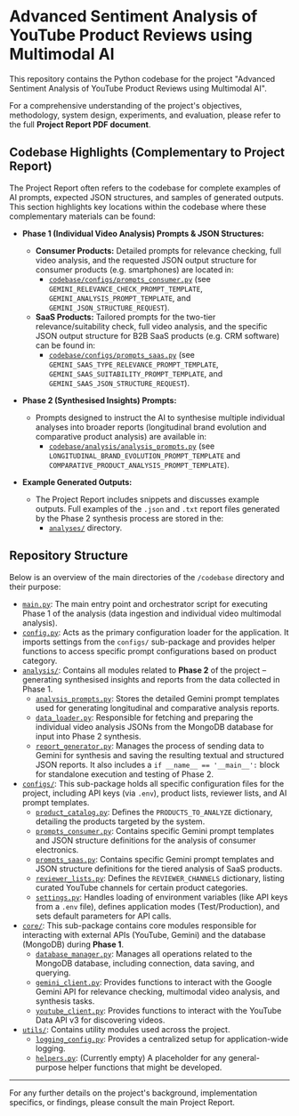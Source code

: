 # Advanced Sentiment Analysis of YouTube Product Reviews using Multimodal AI

This repository contains the Python codebase for the project "Advanced Sentiment Analysis of YouTube Product Reviews using Multimodal AI".

For a comprehensive understanding of the project's objectives, methodology, system design, experiments, and evaluation, please refer to the full **Project Report PDF document**.

## Codebase Highlights (Complementary to Project Report)

The Project Report often refers to the codebase for complete examples of AI prompts, expected JSON structures, and samples of generated outputs. This section highlights key locations within the codebase where these complementary materials can be found:

*   **Phase 1 (Individual Video Analysis) Prompts & JSON Structures:**
    *   **Consumer Products:** Detailed prompts for relevance checking, full video analysis, and the requested JSON output structure for consumer products (e.g. smartphones) are located in:
        *   [`codebase/configs/prompts_consumer.py`](./codebase/configs/prompts_consumer.py) (see `GEMINI_RELEVANCE_CHECK_PROMPT_TEMPLATE`, `GEMINI_ANALYSIS_PROMPT_TEMPLATE`, and `GEMINI_JSON_STRUCTURE_REQUEST`).
    *   **SaaS Products:** Tailored prompts for the two-tier relevance/suitability check, full video analysis, and the specific JSON output structure for B2B SaaS products (e.g. CRM software) can be found in:
        *   [`codebase/configs/prompts_saas.py`](./codebase/configs/prompts_saas.py) (see `GEMINI_SAAS_TYPE_RELEVANCE_PROMPT_TEMPLATE`, `GEMINI_SAAS_SUITABILITY_PROMPT_TEMPLATE`, and `GEMINI_SAAS_JSON_STRUCTURE_REQUEST`).

*   **Phase 2 (Synthesised Insights) Prompts:**
    *   Prompts designed to instruct the AI to synthesise multiple individual analyses into broader reports (longitudinal brand evolution and comparative product analysis) are available in:
        *   [`codebase/analysis/analysis_prompts.py`](./codebase/analysis/analysis_prompts.py) (see `LONGITUDINAL_BRAND_EVOLUTION_PROMPT_TEMPLATE` and `COMPARATIVE_PRODUCT_ANALYSIS_PROMPT_TEMPLATE`).

*   **Example Generated Outputs:**
    *   The Project Report includes snippets and discusses example outputs. Full examples of the `.json` and `.txt` report files generated by the Phase 2 synthesis process are stored in the:
        *   [`analyses/`](./analyses/) directory.

## Repository Structure

Below is an overview of the main directories of the `/codebase` directory and their purpose:

*   [`main.py`](./codebase/main.py): The main entry point and orchestrator script for executing Phase 1 of the analysis (data ingestion and individual video multimodal analysis).
*   [`config.py`](./codebase/config.py): Acts as the primary configuration loader for the application. It imports settings from the `configs/` sub-package and provides helper functions to access specific prompt configurations based on product category.
*   [`analysis/`](./codebase/analysis/): Contains all modules related to **Phase 2** of the project – generating synthesised insights and reports from the data collected in Phase 1.
    *   [`analysis_prompts.py`](./codebase/analysis/analysis_prompts.py): Stores the detailed Gemini prompt templates used for generating longitudinal and comparative analysis reports.
    *   [`data_loader.py`](./codebase/analysis/data_loader.py): Responsible for fetching and preparing the individual video analysis JSONs from the MongoDB database for input into Phase 2 synthesis.
    *   [`report_generator.py`](./codebase/analysis/report_generator.py): Manages the process of sending data to Gemini for synthesis and saving the resulting textual and structured JSON reports. It also includes a `if __name__ == '__main__':` block for standalone execution and testing of Phase 2.
*   [`configs/`](./configs/): This sub-package holds all specific configuration files for the project, including API keys (via `.env`), product lists, reviewer lists, and AI prompt templates.
    *   [`product_catalog.py`](./codebase/configs/product_catalog.py): Defines the `PRODUCTS_TO_ANALYZE` dictionary, detailing the products targeted by the system.
    *   [`prompts_consumer.py`](./codebase/configs/prompts_consumer.py): Contains specific Gemini prompt templates and JSON structure definitions for the analysis of consumer electronics.
    *   [`prompts_saas.py`](./codebase/configs/prompts_saas.py): Contains specific Gemini prompt templates and JSON structure definitions for the tiered analysis of SaaS products.
    *   [`reviewer_lists.py`](./codebase/configs/reviewer_lists.py): Defines the `REVIEWER_CHANNELS` dictionary, listing curated YouTube channels for certain product categories.
    *   [`settings.py`](./codebase/configs/settings.py): Handles loading of environment variables (like API keys from a `.env` file), defines application modes (Test/Production), and sets default parameters for API calls.
*   [`core/`](./core/): This sub-package contains core modules responsible for interacting with external APIs (YouTube, Gemini) and the database (MongoDB) during **Phase 1**.
    *   [`database_manager.py`](./codebase/core/database_manager.py): Manages all operations related to the MongoDB database, including connection, data saving, and querying.
    *   [`gemini_client.py`](./codebase/core/gemini_client.py): Provides functions to interact with the Google Gemini API for relevance checking, multimodal video analysis, and synthesis tasks.
    *   [`youtube_client.py`](./codebase/core/youtube_client.py): Provides functions to interact with the YouTube Data API v3 for discovering videos.
*   [`utils/`](./codebase/utils/): Contains utility modules used across the project.
    *   [`logging_config.py`](./codebase/utils/logging_config.py): Provides a centralized setup for application-wide logging.
    *   [`helpers.py`](./codebase/utils/helpers.py): (Currently empty) A placeholder for any general-purpose helper functions that might be developed.

---

For any further details on the project's background, implementation specifics, or findings, please consult the main Project Report.
